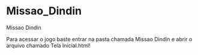 # Missao_Dindin
Missao Dindin 

Para acessar o jogo baste entrar na pasta chamada Missao Dindin e abrir o arquivo chamado Tela Inicial.html!
